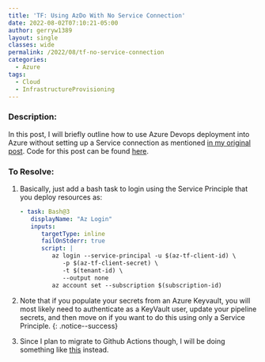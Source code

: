```yaml
---
title: 'TF: Using AzDo With No Service Connection'
date: 2022-08-02T07:10:21-05:00
author: gerryw1389
layout: single
classes: wide
permalink: /2022/08/tf-no-service-connection
categories:
  - Azure
tags:
  - Cloud
  - InfrastructureProvisioning
---
```

<!--more-->

### Description:

In this post, I will briefly outline how to use Azure Devops deployment into Azure without setting up a Service connection as mentioned [in my original post](https://automationadmin.com/2022/05/setup-azdo-terraform/). Code for this post can be found [here](https://github.com/gerryw1389/terraform-examples/tree/main/2022-08-02-tf-no-service-connection).


### To Resolve:

1. Basically, just add a bash task to login using the Service Principle that you deploy resources as:

   ```yaml
   - task: Bash@3
      displayName: "Az Login"
      inputs:
         targetType: inline
         failOnStderr: true
         script: |
            az login --service-principal -u $(az-tf-client-id) \
               -p $(az-tf-client-secret) \
               -t $(tenant-id) \
               --output none
            az account set --subscription $(subscription-id)
   ```

1. Note that if you populate your secrets from an Azure Keyvault, you will most likely need to authenticate as a KeyVault user, update your pipeline secrets, and then move on if you want to do this using only a Service Principle. 
{: .notice--success}

1. Since I plan to migrate to Github Actions though, I will be doing something like [this](https://learn.microsoft.com/en-us/azure/developer/github/github-key-vault) instead.